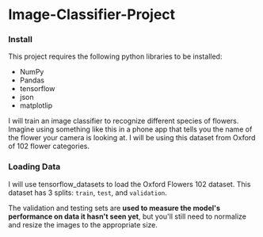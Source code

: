 # Image-Classifier-Project
### Install 
This project requires the following python libraries to be installed:<br />

*	NumPy 
*	Pandas 
* tensorflow 
* json
* matplotlip

I will train an image classifier to recognize different species of flowers.
Imagine using something like this in a phone app that tells you the name of the flower your camera is looking at. 
 I will be using this dataset from Oxford of 102 flower categories.


### Loading Data
I will use tensorflow_datasets to load the Oxford Flowers 102 dataset. 
This dataset has 3 splits: `train`, `test`, and `validation`.

The validation and testing sets are <b>used to measure the model's performance on data it hasn't seen yet</b>, 
but you'll still need to normalize and resize the images to the appropriate size.

